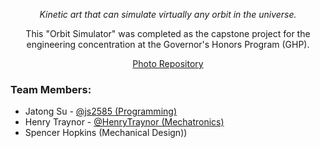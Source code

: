 <p align="center">

</p>
<p align="center">
<i>Kinetic art that can simulate virtually any orbit in the universe.</i>
</p>


<p align="center">
  This "Orbit Simulator" was completed as the capstone project for the engineering concentration at the Governor's Honors Program (GHP).<br/>
</p>

<p align="center"><a href="https://drive.google.com/drive/folders/1baY3QL0SgYpmnjhPKRlufZH7Qz6aoTUQ?usp=sharing" target="_blank">Photo Repository</a></p>


<h3>Team Members:</h3>
<ul>
  <li>Jatong Su - <a href="https://github.com/js2585">@js2585 (Programming)</a></li>
  <li>Henry Traynor - <a href="https://github.com/HenryTraynor">@HenryTraynor (Mechatronics)</a></li>
  <li>Spencer Hopkins (Mechanical Design))</li>
</ul>
<br>


<br/>


